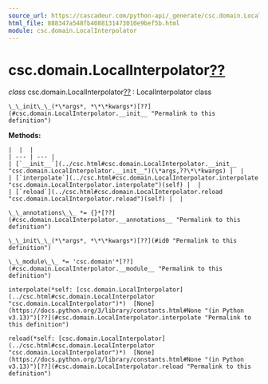 ```yaml
---
source_url: https://cascadeur.com/python-api/_generate/csc.domain.LocalInterpolator.html
html_file: 888347a548fb4088131473010e9bef5b.html
module: csc.domain.LocalInterpolator
---
```


# csc.domain.LocalInterpolator[??](#csc-domain-localinterpolator "Permalink to this heading")

*class* csc.domain.LocalInterpolator[??](#csc.domain.LocalInterpolator "Permalink to this definition")
:   LocalInterpolator class

    \_\_init\_\_(*\*args*, *\*\*kwargs*)[??](#csc.domain.LocalInterpolator.__init__ "Permalink to this definition")

    
**Methods:**

    |  |  |
    | --- | --- |
    | [`__init__`](../csc.html#csc.domain.LocalInterpolator.__init__ "csc.domain.LocalInterpolator.__init__")(\*args,??\*\*kwargs) |  |
    | [`interpolate`](../csc.html#csc.domain.LocalInterpolator.interpolate "csc.domain.LocalInterpolator.interpolate")(self) |  |
    | [`reload`](../csc.html#csc.domain.LocalInterpolator.reload "csc.domain.LocalInterpolator.reload")(self) |  |

    \_\_annotations\_\_ *= {}*[??](#csc.domain.LocalInterpolator.__annotations__ "Permalink to this definition")

    \_\_init\_\_(*\*args*, *\*\*kwargs*)[??](#id0 "Permalink to this definition")

    \_\_module\_\_ *= 'csc.domain'*[??](#csc.domain.LocalInterpolator.__module__ "Permalink to this definition")

    interpolate(*self: [csc.domain.LocalInterpolator](../csc.html#csc.domain.LocalInterpolator "csc.domain.LocalInterpolator")*)  [None](https://docs.python.org/3/library/constants.html#None "(in Python v3.13)")[??](#csc.domain.LocalInterpolator.interpolate "Permalink to this definition")

    reload(*self: [csc.domain.LocalInterpolator](../csc.html#csc.domain.LocalInterpolator "csc.domain.LocalInterpolator")*)  [None](https://docs.python.org/3/library/constants.html#None "(in Python v3.13)")[??](#csc.domain.LocalInterpolator.reload "Permalink to this definition")
